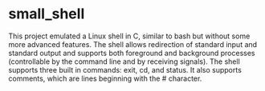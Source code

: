 # small_shell
This project emulated a Linux shell in C, similar to bash but without some more advanced features. The shell allows redirection of standard input and standard output and supports both foreground and background processes (controllable by the command line and by receiving signals). The shell supports three built in commands: exit, cd, and status. It also supports comments, which are lines beginning with the # character.
